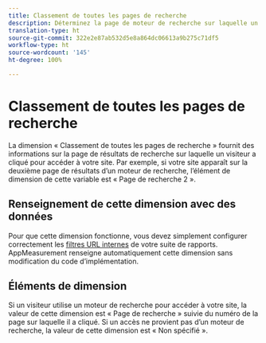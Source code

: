 ```yaml
---
title: Classement de toutes les pages de recherche
description: Déterminez la page de moteur de recherche sur laquelle un visiteur a cliqué pour accéder à votre site.
translation-type: ht
source-git-commit: 322e2e87ab532d5e8a864dc06613a9b275c71df5
workflow-type: ht
source-wordcount: '145'
ht-degree: 100%

---
```



# Classement de toutes les pages de recherche

La dimension « Classement de toutes les pages de recherche » fournit des informations sur la page de résultats de recherche sur laquelle un visiteur a cliqué pour accéder à votre site. Par exemple, si votre site apparaît sur la deuxième page de résultats d’un moteur de recherche, l’élément de dimension de cette variable est « Page de recherche 2 ».

## Renseignement de cette dimension avec des données

Pour que cette dimension fonctionne, vous devez simplement configurer correctement les [filtres URL internes](/help/admin/admin/internal-url-filter-admin.md) de votre suite de rapports. AppMeasurement renseigne automatiquement cette dimension sans modification du code d’implémentation.

## Éléments de dimension

Si un visiteur utilise un moteur de recherche pour accéder à votre site, la valeur de cette dimension est « Page de recherche » suivie du numéro de la page sur laquelle il a cliqué. Si un accès ne provient pas d’un moteur de recherche, la valeur de cette dimension est « Non spécifié ».
